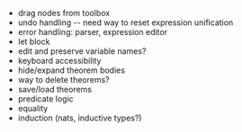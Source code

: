 * drag nodes from toolbox
* undo handling -- need way to reset expression unification
* error handling: parser, expression editor
* let block
* edit and preserve variable names?
* keyboard accessibility
* hide/expand theorem bodies
* way to delete theorems?
* save/load theorems
* predicate logic
* equality
* induction (nats, inductive types?)